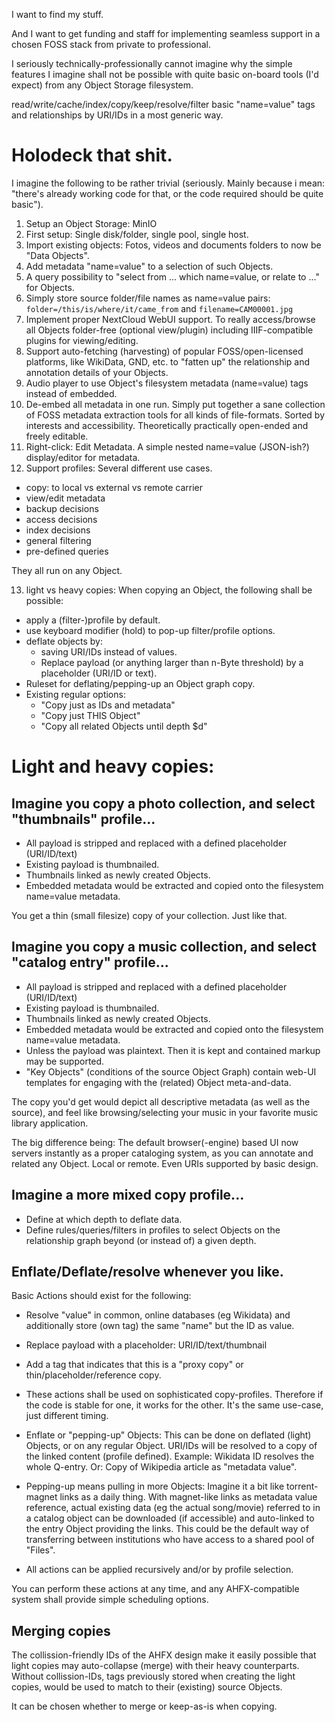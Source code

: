 I want to find my stuff.

And I want to get funding and staff for implementing seamless support in a chosen FOSS stack from private to professional.

I seriously technically-professionally cannot imagine why the simple features I imagine shall not be possible with quite basic on-board tools (I'd expect) from any Object Storage filesystem.

read/write/cache/index/copy/keep/resolve/filter basic "name=value" tags and relationships by URI/IDs in a most generic way.


# Holodeck that shit.

I imagine the following to be rather trivial (seriously. Mainly because i mean: "there's already working code for that, or the code required should be quite basic").

1. Setup an Object Storage: MinIO
2. First setup: Single disk/folder, single pool, single host.
3. Import existing objects: Fotos, videos and documents folders to now be "Data Objects".
4. Add metadata "name=value" to a selection of such Objects.
5. A query possibility to "select from ... which name=value, or relate to ..." for Objects.
6. Simply store source folder/file names as name=value pairs:
`folder=/this/is/where/it/came_from` and `filename=CAM00001.jpg`
7. Implement proper NextCloud WebUI support.
	To really access/browse all Objects folder-free (optional view/plugin) including IIIF-compatible plugins for viewing/editing.
8. Support auto-fetching (harvesting) of popular FOSS/open-licensed platforms, like WikiData, GND, etc. to "fatten up" the relationship and annotation details of your Objects.
9. Audio player to use Object's filesystem metadata (name=value) tags instead of embedded.
10. De-embed all metadata in one run.
Simply put together a sane collection of FOSS metadata extraction tools for all kinds of file-formats. Sorted by interests and accessibility. Theoretically practically open-ended and freely editable.
11. Right-click: Edit Metadata.
A simple nested name=value (JSON-ish?) display/editor for metadata.
12. Support profiles:
Several different use cases.

  * copy: to local vs external vs remote carrier
  * view/edit metadata
  * backup decisions
  * access decisions
  * index decisions
  * general filtering
  * pre-defined queries

They all run on any Object.


13. light vs heavy copies:
When copying an Object, the following shall be possible:

  * apply a (filter-)profile by default.
  * use keyboard modifier (hold) to pop-up filter/profile options.
  * deflate objects by:
    * saving URI/IDs instead of values.
    * Replace payload (or anything larger than n-Byte threshold) by a placeholder (URI/ID or text).
  * Ruleset for deflating/pepping-up an Object graph copy.
  * Existing regular options: 
    * "Copy just as IDs and metadata"
    * "Copy just THIS Object"
    * "Copy all related Objects until depth $d"



# Light and heavy copies:


## Imagine you copy a photo collection, and select "thumbnails" profile...

  * All payload is stripped and replaced with a defined placeholder (URI/ID/text)
  * Existing payload is thumbnailed.
  * Thumbnails linked as newly created Objects.
  * Embedded metadata would be extracted and copied onto the filesystem name=value metadata.

You get a thin (small filesize) copy of your collection.
Just like that.


## Imagine you copy a music collection, and select "catalog entry" profile...

  * All payload is stripped and replaced with a defined placeholder (URI/ID/text)
  * Existing payload is thumbnailed.
  * Thumbnails linked as newly created Objects.
  * Embedded metadata would be extracted and copied onto the filesystem name=value metadata.
  * Unless the payload was plaintext. Then it is kept and contained markup may be supported.
  * "Key Objects" (conditions of the source Object Graph) contain web-UI templates for engaging with the (related) Object meta-and-data.

The copy you'd get would depict all descriptive metadata (as well as the source), and feel like browsing/selecting your music in your favorite music library application.

The big difference being:
The default browser(-engine) based UI now servers instantly as a proper cataloging system, as you can annotate and related any Object. Local or remote. Even URIs supported by basic design.


## Imagine a more mixed copy profile...

  * Define at which depth to deflate data.
  * Define rules/queries/filters in profiles to select Objects on the relationship graph beyond (or instead of) a given depth.



## Enflate/Deflate/resolve whenever you like.

Basic Actions should exist for the following:

  * Resolve "value" in common, online databases (eg Wikidata) and additionally store (own tag) the same "name" but the ID as value.
  * Replace payload with a placeholder: URI/ID/text/thumbnail
  * Add a tag that indicates that this is a "proxy copy" or thin/placeholder/reference copy.
  * These actions shall be used on sophisticated copy-profiles. Therefore if the code is stable for one, it works for the other. It's the same use-case, just different timing.
  * Enflate or "pepping-up" Objects:
    This can be done on deflated (light) Objects, or on any regular Object.
    URI/IDs will be resolved to a copy of the linked content (profile defined).
    Example: Wikidata ID resolves the whole Q-entry. Or: Copy of Wikipedia article as "metadata value".
  * Pepping-up means pulling in more Objects:
    Imagine it a bit like torrent-magnet links as a daily thing.
    With magnet-like links as metadata value reference, actual existing data (eg the actual song/movie) referred to in a catalog object can be downloaded (if accessible) and auto-linked to the entry Object providing the links.
    This could be the default way of transferring between institutions who have access to a shared pool of "Files".

  * All actions can be applied recursively and/or by profile selection.

You can perform these actions at any time, and any AHFX-compatible system shall provide simple scheduling options.


## Merging copies

The collission-friendly IDs of the AHFX design make it easily possible that light copies may auto-collapse (merge) with their heavy counterparts. Without collission-IDs, tags previously stored when creating the light copies, would be used to match to their (existing) source Objects.

It can be chosen whether to merge or keep-as-is when copying.


